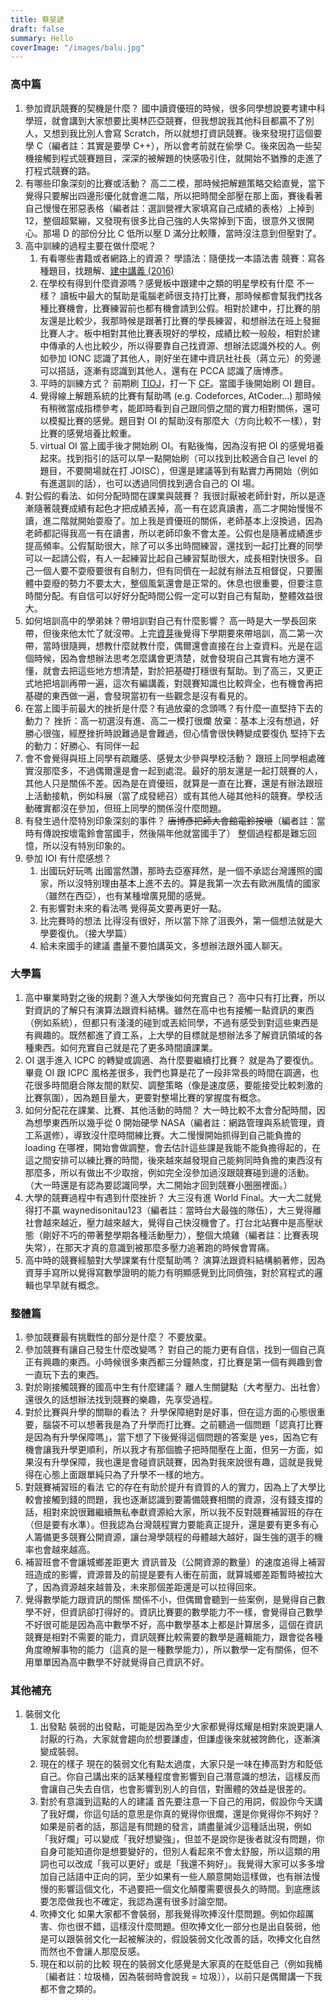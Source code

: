 ```yaml
---
title: 蔡旻諺
draft: false
summary: Hello
coverImage: "/images/balu.jpg"
---
```


### 高中篇

1. 參加資訊競賽的契機是什麼？
國中讀資優班的時候，很多同學想說要考建中科學班，就會講到大家想要比奧林匹亞競賽，但我想說我其他科目都贏不了別人，又想到我比別人會寫 Scratch，所以就想打資訊競賽。後來發現打這個要學 C（編者註：其實是要學 C++），所以會考前就在偷學 C。後來因為一些契機接觸到程式競賽題目，深深的被解題的快感吸引住，就開始不猶豫的走進了打程式競賽的路。
1. 有哪些印象深刻的比賽或活動？
高二二模，那時候把解題策略交給直覺，當下覺得只要解出四邊形優化就會進二階，所以把時間全部壓在那上面，賽後看著自己慢慢在邪惡表格（編者註：選訓營裡大家填寫自己成績的表格）上掉到 12，整個超緊繃，又發現有很多比自己強的人失常掉到下面，很意外又很開心。那場 D 的部份分比 C 低所以壓 D 滿分比較賺，當時沒注意到但壓對了。
1. 高中訓練的過程主要在做什麼呢？
    1. 有看哪些書籍或者網路上的資源？
學語法：隨便找一本語法書
競賽：寫各種題目，找題解、[建中講義 (2016)](https://tioj.ck.tp.edu.tw/articles/5)
    1. 在學校有得到什麼資源嗎？感覺板中跟建中之類的明星學校有什麼
不一樣？
讀板中最大的幫助是電腦老師很支持打比賽，那時候都會幫我們找各種比賽機會，比賽練習前也都有機會請到公假。相對於建中，打比賽的朋友還是比較少，我那時候是跟著打比賽的學長練習，和想辦法在班上發掘比賽人才。板中相對其他比賽表現好的學校，成績比較一般般，相對於建中傳承的人也比較少，所以得要靠自己找資源、想辦法認識外校的人。例如參加 IONC 認識了其他人，剛好坐在建中資訊社社長（蔣立元）的旁邊可以搭話，逐漸有認識到其他人，還有在 PCCA 認識了唐博彥。
    1. 平時的訓練方式？
前期刷 [TIOJ](https://tioj.ck.tp.edu.tw/)，打一下 [CF](https://codeforces.com/)。當國手後開始刷 OI 題目。
    1. 覺得線上解題系統的比賽有幫助嗎 (e.g. Codeforces, AtCoder...)
那時候有稍微當成指標參考，能即時看到自己跟同儕之間的實力相對關係，還可以模擬比賽的感覺。題目對 OI 的幫助沒有那麼大（方向比較不一樣），對比賽的感覺培養比較重。
    1. virtual OI
當上國手後才開始刷 OI。有點後悔，因為沒有把 OI 的感覺培養起來。找到指引的話可以早一點開始刷（可以找到比較適合自己 level 的題目，不要開場就在打 JOISC），但還是建議等到有點實力再開始（例如有進選訓的話），也可以透過同儕找到適合自己的 OI 場。
1. 對公假的看法、如何分配時間在課業與競賽？
我很討厭被老師針對，所以是逐漸隨著競賽成績有起色才把成績丟掉，高一有在認真讀書，高二才開始慢慢不讀，進二階就開始耍廢了。加上我是資優班的關係，老師基本上沒換過，因為老師都記得我高一有在讀書，所以老師印象不會太差。公假也是隨著成績進步提高頻率。公假幫助很大，除了可以多出時間練習，還找到一起打比賽的同學可以一起請公假，有人一起練習比起自己練習幫助很大，成長相對快很多。自己一個人要不耍廢要很有自制力，但有同儕在一起就有辦法互相督促，只要團體中耍廢的勢力不要太大，整個風氣還會是正常的。休息也很重要，但要注意時間分配。有自信可以好好分配時間公假一定可以對自己有幫助，整體效益很大。
1. 如何培訓高中的學弟妹？帶培訓對自己有什麼影響？
高一時是大一學長回來帶，但後來他太忙了就沒帶。上完[資芽](https://sprout.tw/)後覺得下學期要來帶培訓，高二第一次帶，當時很隨興，想教什麼就教什麼，偶爾還會直接在台上查資料。光是在這個時候，因為會想辦法思考怎麼講會更清楚，就會發現自己其實有地方還不懂，就會去把這些地方想清楚，對於把基礎打穩很有幫助。到了高三，又更正式地把培訓再帶一遍，這次有編講義，對競賽知識也比較齊全，也有機會再把基礎的東西做一遍，會發現當初有一些觀念是沒有看見的。
1. 在當上國手前最大的挫折是什麼？有過放棄的念頭嗎？有什麼一直堅持下去的動力？
挫折：高一初選沒有進、高二一模打很爛
放棄：基本上沒有想過，好勝心很強，經歷挫折時說難過是會難過，但心情會很快轉變成要復仇
堅持下去的動力：好勝心、有同伴一起
1. 會不會覺得與班上同學有疏離感、感覺太少參與學校活動？
跟班上同學相處確實沒那麼多，不過偶爾還是會一起到處混。最好的朋友還是一起打競賽的人，其他人只是關係不差。因為是在資優班，就算是一直在比賽，還是有辦法跟班上活動接軌，例如科展（當了成發總召）或有其他人碰其他科的競賽。學校活動確實都沒在參加，但班上同學的關係沒什麼問題。
1. 有發生過什麼特別印象深刻的事件？
~~唐博彥把師大會館電鈴按壞~~（編者註：當時有傳說按壞電鈴會當國手，然後隔年他就當國手了）
整個過程都是難忘回憶，所以沒有特別印象的。
1. 參加 IOI 有什麼感想？
    1. 出國玩好玩嗎
出國當然讚，那時去亞塞拜然，是一個不承認台灣護照的國家，所以沒特別理由基本上進不去的。算是我第一次去有歐洲風情的國家（雖然在西亞），也有某種增廣見聞的感覺。
    1. 有影響對未來的看法嗎
覺得英文要再更好一點。
    1. 比完賽時的想法
比得沒有很好，所以當下除了沮喪外，第一個想法就是大學要復仇。（接大學篇）
    1. 給未來國手的建議
盡量不要怕講英文，多想辦法跟外國人聊天。
### 大學篇

1. 高中畢業時對之後的規劃？進入大學後如何充實自己？
高中只有打比賽，所以對資訊的了解只有演算法跟資料結構。雖然在高中也有接觸一點資訊的東西（例如系統），但都只有淺淺的碰到或丟給同學，不過有感受到對這些東西是有興趣的。既然都進了資工系，上大學的目標就是想辦法多了解資訊領域的各種東西。如何充實自己就是花了更多時間讀課業。
1. OI 選手進入 ICPC 的轉變或調適、為什麼要繼續打比賽？
就是為了要復仇。畢竟 OI 跟 ICPC 風格差很多，我們也算是花了一段非常長的時間在調適，也花很多時間磨合隊友間的默契、調整策略（像是速度感，要能接受比較刺激的比賽氛圍），因為題目量大，更要對整場比賽的掌握度有概念。
1. 如何分配花在課業、比賽、其他活動的時間？
大一時比較不太會分配時間，因為想學東西所以幾乎從 0 開始硬學 NASA（編者註：網路管理與系統管理，資工系選修），導致沒什麼時間練比賽。大二慢慢開始抓得到自己能負擔的 loading 在哪裡，開始會做調整，會去估計這些課是我能不能負擔得起的，在這之間安排可以練比賽的時間，後來越來越發現自己能夠同時負擔的東西沒有那麼多，所以有做出不少取捨，例如完全沒參加過沒跟競賽碰到邊的活動。（大一時還是有認為要認識同學，大二開始才回到競賽小圈圈裡面。）
1. 大學的競賽過程中有遇到什麼挫折？
大三沒有進 World Final。大一大二就覺得打不贏 waynedisonitau123（編者註：當時台大最強的隊伍），大三覺得離社會越來越近，壓力越來越大，覺得自己快沒機會了。打台北站賽中是高壓狀態（剛好不巧的帶著整學期各種活動壓力），整個大燒雞（編者註：比賽表現失常），在那天才真的意識到被那麼多壓力追著跑的時候會胃痛。
1. 高中時的競賽經驗對大學課業有什麼幫助嗎？
演算法跟資料結構躺著修，因為資芽手寫所以覺得寫數學證明的能力有明顯感覺到比同儕強，對於寫程式的邏輯也早早就有概念。

### 整體篇

1. 參加競賽最有挑戰性的部分是什麼？
不要放棄。
1. 參加競賽有讓自己發生什麼改變嗎？
對自己的能力更有自信，找到一個自己真正有興趣的東西。小時候很多東西都三分鐘熱度，打比賽是第一個有興趣到會一直玩下去的東西。
1. 對於剛接觸競賽的國高中生有什麼建議？
離人生關鍵點（大考壓力、出社會）還很久的話想辦法找到競賽的樂趣，先享受過程。
1. 對於比賽與升學的關聯的看法？
升學保障絕對是好事，但在這方面的心態很重要，腦袋不可以想著我是為了升學而打比賽。之前聽過一個問題「認真打比賽是因為有升學保障嗎」，當下想了下後覺得這個問題的答案是 yes，因為它有機會讓我升學更順利，所以我才有那個膽子把時間壓在上面，但另一方面，如果沒有升學保障，我也還是會碰資訊競賽，因為對我來說很有趣，這就是我覺得在心態上面跟單純只為了升學不一樣的地方。
1. 對競賽補習班的看法
它的存在有助於提升有資質的人的實力，因為上了大學比較會接觸到錢的問題，我也逐漸認識到要籌備競賽相關的資源，沒有錢支撐的話，相對來說很難繼續無私奉獻資源給大家，所以我不反對競賽補習班的存在（但是要有水準）。但我認為台灣競程實力要能真正提升，還是要有更多有心人籌備更多競賽公開資源，讓台灣學競程的母體越大越好，誕生強的選手的機率也會越來越高。
1. 補習班會不會讓城鄉差距更大
資訊普及（公開資源的數量）的速度追得上補習班造成的影響，資源普及的前提是要有人衝在前面，就算城鄉差距暫時被拉大了，因為資源越來越普及，未來那個差距還是可以拉得回來。
1. 覺得數學能力跟資訊的關係
關係不小，但偶爾會聽到一些案例，是覺得自己數學不好，但資訊卻打得好的。資訊比賽要的數學能力不一樣，會覺得自己數學不好很可能是因為高中數學不好，高中數學基本上都是計算居多，這個在資訊競賽是相對不需要的能力，資訊競賽比較需要的數學是邏輯能力，跟會從各種角度暸解事物的能力（這真的是一種數學能力），所以數學一定有關係，但不用單單因為高中數學不好就覺得自己資訊不好。

### 其他補充

1. 裝弱文化
    1. 出發點
裝弱的出發點，可能是因為至少大家都覺得炫耀是相對來說更讓人討厭的行為，大家就會趨向於想要謙虛，但謙虛後來就被誇飾化，逐漸演變成裝弱。
    1. 現在的樣子
現在的裝弱文化有點太過度，大家只是一味在捧高對方和貶低自己。你自己講出來的話某種程度會影響到自己潛意識的想法，這樣反而會讓自己失去自信，也會影響到別人的自信，對團體的效益是很差的。
    1. 對於有意識到這點的人的建議
首先要注意一下自己的用詞，假設你今天講了我好爛，你這句話的意思是你真的覺得你很爛，還是你覺得你不夠好？如果是前者的話，那這是有問題的發言，請盡量減少這種話出現，例如「我好爛」可以變成「我好想變強」，但並不是說你是後者就沒有問題，你自身可能知道你是想要變好的，但別人看起來不會太舒服，所以這類的用詞也可以改成「我可以更好」或是「我還不夠好」。我覺得大家可以多多增加自己話語中正向的詞，至少如果有一些人願意開始這樣做，也有辦法慢慢的影響這個文化，不過要把一個文化顛覆需要很長久的時間。到底應該要怎麼做我也不確定，我認為還有很多討論空間。
    1. 吹捧文化
如果大家都不會裝弱，那我覺得吹捧沒什麼問題。例如你超厲害、你也很不錯，這樣沒什麼問題。但吹捧文化一部分也是出自裝弱，他是可以跟裝弱文化一起被解決的，假設裝弱文化改善的話，吹捧文化自然而然也不會讓人那麼反感。
    1. 現在和以前的比較
現在的裝弱文化感覺是大家真的在貶低自己（例如我桶〔編者註：垃圾桶，因為裝弱時會說我 = 垃圾〕），以前只是偶爾講一下我都不會之類的。